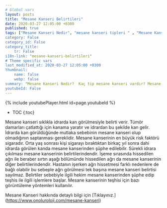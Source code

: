 ```yaml
---
# Global vars
layout: posts
title: "Mesane Kanseri Belirtileri"
date: 2020-03-27 12:05:00 +0300
published: true
tags: ["Mesane Kanseri Nedir", "mesane kanseri tipleri " , "Mesane Kanseri neden olur" , "Mesane kanseri ve sigara", "Mesane Kanseri belirti", "Mesane kanseri teşhis", "Mesane kanseri evre", "Mesane kanseri tedavi", "Mesane kanseri ameliyatı", "Mesane kanseri kapalı ameliyatı" , "Mesane kanseri açık ameliyatı" , "Radikal sistektomi nedir", "Radikal sistektomi ameliyatı", "Radikal sistektomi", "Mesane Kanseri" , Bağırsaktan mesane yapılması", "Yapay mesane" , "Yapay mesane ameliyatı" , "Mesane kanseri radyoterapi" , "Mesane kanseri kemoterapi" , "Mesane kanseri ameliyatı komplikasyonları", " Mesane kanseri yan etkileri"]
category: False
category_id: False
category_title:
    tr: False
i18n-link: "mesane-kanseri-belirtileri"
# Theme specific vars
last_modified_at: 2020-03-27 12:05:00 +0300
thumbnail:
    name: false
    webp: false
summary: "Mesane Kanseri Nedir?  Kaç tip mesane kanseri vardır? Mesane kanseri ve sigara? Mesane Kanseri belirtileri? Mesane kanseri teşhisi? Mesane kanseri evreleri? Mesane kanseri tedavisi, Mesane kanseri ameliyatı, Radikal sistektomi nedir? Radikal sistektomi ameliyatı nasıl yapılır? Bağırsaktan mesane yapılması, Yapay mesane"
youtubeId: False
---
```

{% include youtubePlayer.html id=page.youtubeId %}

* TOC
{:toc}

Mesane kanseri sıklıkla idrarda kan görülmesiyle belirti verir. Tümör damarları çatlattığı için kanama yaratır ve idrardan bu şekilde kan gelir. İdrarda kan görüldüğünde mutlaka sebebinin mesane kanseri olup olmadığının saptanması gereklidir. Mesane kanserinin en büyük risk faktörü sigaradır. Orta yaş sonrası kişi sigarayı bıraktıktan birkaç yıl sonra dahi idrarda görülen kanda mesane kanserinden şüphe edilebilir. Sürekli idrara çıkılması mesane kanserinin belirtilerindendir. İşeme sırasında hissedilen ağrı ile beraber sırtın aşağı bölümünde hissedilen ağrı da mesane kanserinin diğer belirtilerindendir. Hastanın işerken ağrı hissetmesi farklı nedenlere de bağlı olabilir bu sebeple ağrı görülmesi tek başına mesane kanseri belirtisi sayılmaz. Belirtiler sebebiyle ilgili hekim mesane kanserinden şüphe edip teşhis ile ilgili işlemlere başlar. Mesane kanserinin teşhisi için bazı görüntüleme yöntemleri kullanılır.


Mesane Kanseri hakkında detaylı bilgi için [Tıklayınız.] (https://www.onoluroloji.com/mesane-kanseri)
